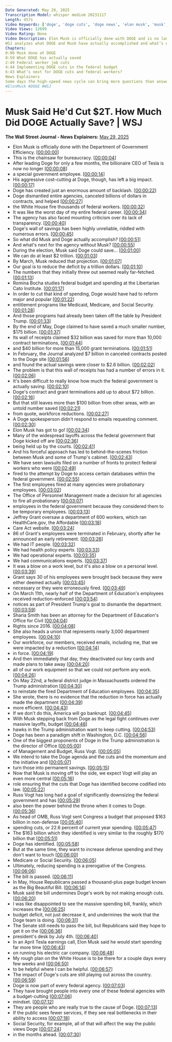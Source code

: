 ```yaml
---
Date Generated: May 29, 2025
Transcription Model: whisper medium 20231117
Length: 457s
Video Keywords: ['doge', 'doge cuts', 'doge news', 'elon musk', 'musk', 'musk news', 'elon musk doge', 'elon musk leaving doge', 'elon musk leaves trump', 'elon musk leaving white house', 'elon musk trump', 'trump news', 'trump cabinet', 'how much has doge saved', 'department of government efficiency', 'special government employee', 'usaid', 'federal worker layoffs', 'government deficit', 'spending', 'federal budget', 'medicaid', 'social security', 'medicaid cuts', 'department of education', 'musk white house', 'russ vought', 'omb', 'politics', 'usnews']
Video Views: 12699
Video Rating: None
Video Description: Elon Musk is officially done with DOGE and is no longer a special government employee. The Department of Government Efficiency has laid off thousands of federal workers, claims to have cancelled more than 10,000 contracts and has dismantled entire agencies. But have the DOGE cuts lived up to Musk’s promises?
WSJ analyzes what DOGE and Musk have actually accomplished and what’s next for the agency after Musk’s departure. 
Chapters:
0:00 Musk done at DOGE
0:59 What DOGE has actually saved
2:49 Federal worker job cuts
4:44 Implementing DOGE cuts in the federal budget
6:43 What’s next for DOGE cuts and federal workers?
News Explainers
Some days the high-speed news cycle can bring more questions than answers. WSJ’s news explainers break down the day's biggest stories into bite-size pieces to help you make sense of the news.
#ElonMusk #DOGE #WSJ
---
```


# Musk Said He'd Cut $2T. How Much Did DOGE Actually Save? | WSJ
**The Wall Street Journal - News Explainers:** [May 29, 2025](https://www.youtube.com/watch?v=8yRmHoCtTg8)
*  Elon Musk is officially done with the Department of Government Efficiency. [[00:00:00](https://www.youtube.com/watch?v=8yRmHoCtTg8&t=0.0s)]
*  This is the chainsaw for bureaucracy. [[00:00:04](https://www.youtube.com/watch?v=8yRmHoCtTg8&t=4.68s)]
*  After leading Doge for only a few months, the billionaire CEO of Tesla is now no longer [[00:00:08](https://www.youtube.com/watch?v=8yRmHoCtTg8&t=8.88s)]
*  a special government employee. [[00:00:14](https://www.youtube.com/watch?v=8yRmHoCtTg8&t=14.4s)]
*  His aggressive cost-cutting at Doge, though, has left a big impact. [[00:00:17](https://www.youtube.com/watch?v=8yRmHoCtTg8&t=17.96s)]
*  Doge has created just an enormous amount of backlash. [[00:00:22](https://www.youtube.com/watch?v=8yRmHoCtTg8&t=22.68s)]
*  Doge dismantled entire agencies, canceled billions of dollars in contracts, and helped [[00:00:27](https://www.youtube.com/watch?v=8yRmHoCtTg8&t=27.08s)]
*  the White House fire thousands of federal workers. [[00:00:32](https://www.youtube.com/watch?v=8yRmHoCtTg8&t=32.04s)]
*  It was like the worst day of my entire federal career. [[00:00:34](https://www.youtube.com/watch?v=8yRmHoCtTg8&t=34.68s)]
*  The agency has also faced mounting criticism over its lack of transparency. [[00:00:40](https://www.youtube.com/watch?v=8yRmHoCtTg8&t=40.239999999999995s)]
*  Doge's wall of savings has been highly unreliable, riddled with numerous errors. [[00:00:45](https://www.youtube.com/watch?v=8yRmHoCtTg8&t=45.0s)]
*  So what did Musk and Doge actually accomplish? [[00:00:51](https://www.youtube.com/watch?v=8yRmHoCtTg8&t=51.72s)]
*  And what's next for the agency without Musk? [[00:00:55](https://www.youtube.com/watch?v=8yRmHoCtTg8&t=55.2s)]
*  During the election, Musk said Doge could save... [[00:01:00](https://www.youtube.com/watch?v=8yRmHoCtTg8&t=60.800000000000004s)]
*  We can do at least $2 trillion. [[00:01:03](https://www.youtube.com/watch?v=8yRmHoCtTg8&t=63.32000000000001s)]
*  By March, Musk reduced that projection. [[00:01:07](https://www.youtube.com/watch?v=8yRmHoCtTg8&t=67.52000000000001s)]
*  Our goal is to reduce the deficit by a trillion dollars. [[00:01:10](https://www.youtube.com/watch?v=8yRmHoCtTg8&t=70.16s)]
*  The numbers that they initially threw out seemed really far-fetched. [[00:01:13](https://www.youtube.com/watch?v=8yRmHoCtTg8&t=73.88s)]
*  Romina Bocha studies federal budget and spending at the Libertarian Cato Institute. [[00:01:17](https://www.youtube.com/watch?v=8yRmHoCtTg8&t=77.36s)]
*  In order to cut that kind of spending, Doge would have had to reform major and popular [[00:01:22](https://www.youtube.com/watch?v=8yRmHoCtTg8&t=82.52s)]
*  entitlement programs like Medicaid, Medicare, and Social Security. [[00:01:28](https://www.youtube.com/watch?v=8yRmHoCtTg8&t=88.36s)]
*  And those programs had already been taken off the table by President Trump. [[00:01:33](https://www.youtube.com/watch?v=8yRmHoCtTg8&t=93.28s)]
*  By the end of May, Doge claimed to have saved a much smaller number, $175 billion. [[00:01:37](https://www.youtube.com/watch?v=8yRmHoCtTg8&t=97.48s)]
*  Its wall of receipts claimed $32 billion was saved for more than 10,000 contract terminations, [[00:01:44](https://www.youtube.com/watch?v=8yRmHoCtTg8&t=104.56s)]
*  and $40 billion for more than 15,000 grant terminations. [[00:01:51](https://www.youtube.com/watch?v=8yRmHoCtTg8&t=111.68s)]
*  In February, the Journal analyzed $7 billion in canceled contracts posted to the Doge site [[00:01:56](https://www.youtube.com/watch?v=8yRmHoCtTg8&t=116.56s)]
*  and found the actual savings were closer to $2.6 billion. [[00:02:02](https://www.youtube.com/watch?v=8yRmHoCtTg8&t=122.92s)]
*  The problem is that this wall of receipts has had a number of errors in it. [[00:02:06](https://www.youtube.com/watch?v=8yRmHoCtTg8&t=126.88000000000001s)]
*  It's been difficult to really know how much the federal government is actually saving. [[00:02:10](https://www.youtube.com/watch?v=8yRmHoCtTg8&t=130.96s)]
*  Doge's contract and grant terminations add up to about $72 billion. [[00:02:16](https://www.youtube.com/watch?v=8yRmHoCtTg8&t=136.35999999999999s)]
*  But that still leaves more than $100 billion from other areas, with an untold number saved [[00:02:21](https://www.youtube.com/watch?v=8yRmHoCtTg8&t=141.52s)]
*  from quote, workforce reductions. [[00:02:27](https://www.youtube.com/watch?v=8yRmHoCtTg8&t=147.76s)]
*  A Doge spokesperson didn't respond to emails requesting comment. [[00:02:30](https://www.youtube.com/watch?v=8yRmHoCtTg8&t=150.35999999999999s)]
*  Elon Musk has got to go! [[00:02:34](https://www.youtube.com/watch?v=8yRmHoCtTg8&t=154.16s)]
*  Many of the widespread layoffs across the federal government that Doge kicked off are [[00:02:36](https://www.youtube.com/watch?v=8yRmHoCtTg8&t=156.68s)]
*  being held up by the courts. [[00:02:41](https://www.youtube.com/watch?v=8yRmHoCtTg8&t=161.04s)]
*  And his forceful approach has led to behind-the-scenes friction between Musk and some of Trump's cabinet. [[00:02:43](https://www.youtube.com/watch?v=8yRmHoCtTg8&t=163.07999999999998s)]
*  We have seen lawsuits filed on a number of fronts to protect federal workers who were [[00:02:49](https://www.youtube.com/watch?v=8yRmHoCtTg8&t=169.07999999999998s)]
*  fired to the attempt by Doge to access certain databases within the federal government. [[00:02:55](https://www.youtube.com/watch?v=8yRmHoCtTg8&t=175.35999999999999s)]
*  The first employees fired at many agencies were probationary employees. [[00:03:02](https://www.youtube.com/watch?v=8yRmHoCtTg8&t=182.51999999999998s)]
*  The Office of Personnel Management made a decision for all agencies to fire all probationary [[00:03:07](https://www.youtube.com/watch?v=8yRmHoCtTg8&t=187.92s)]
*  employees in the federal government because they considered them to be temporary employees. [[00:03:13](https://www.youtube.com/watch?v=8yRmHoCtTg8&t=193.32s)]
*  Jeffrey Grant oversaw a department of 600 workers, which ran HealthCare.gov, the Affordable [[00:03:18](https://www.youtube.com/watch?v=8yRmHoCtTg8&t=198.76s)]
*  Care Act website. [[00:03:24](https://www.youtube.com/watch?v=8yRmHoCtTg8&t=204.67999999999998s)]
*  86 of Grant's employees were terminated in February, shortly after he announced an early retirement. [[00:03:26](https://www.youtube.com/watch?v=8yRmHoCtTg8&t=206.0s)]
*  We had IT people. [[00:03:32](https://www.youtube.com/watch?v=8yRmHoCtTg8&t=212.11999999999998s)]
*  We had health policy experts. [[00:03:33](https://www.youtube.com/watch?v=8yRmHoCtTg8&t=213.95999999999998s)]
*  We had operational experts. [[00:03:35](https://www.youtube.com/watch?v=8yRmHoCtTg8&t=215.76s)]
*  We had communications experts. [[00:03:37](https://www.youtube.com/watch?v=8yRmHoCtTg8&t=217.4s)]
*  It was a blow on a work level, but it's also a blow on a personal level. [[00:03:39](https://www.youtube.com/watch?v=8yRmHoCtTg8&t=219.6s)]
*  Grant says 30 of his employees were brought back because they were either deemed actually [[00:03:45](https://www.youtube.com/watch?v=8yRmHoCtTg8&t=225.8s)]
*  necessary or they were erroneously fired. [[00:03:49](https://www.youtube.com/watch?v=8yRmHoCtTg8&t=229.96s)]
*  On March 11th, nearly half of the Department of Education's employees received reduction-enforced [[00:03:54](https://www.youtube.com/watch?v=8yRmHoCtTg8&t=234.44s)]
*  notices as part of President Trump's goal to dismantle the department. [[00:03:59](https://www.youtube.com/watch?v=8yRmHoCtTg8&t=239.84s)]
*  Sharia Smith has been an attorney for the Department of Education's Office for Civil [[00:04:04](https://www.youtube.com/watch?v=8yRmHoCtTg8&t=244.20000000000002s)]
*  Rights since 2016. [[00:04:08](https://www.youtube.com/watch?v=8yRmHoCtTg8&t=248.20000000000002s)]
*  She also heads a union that represents nearly 3,000 department employees. [[00:04:10](https://www.youtube.com/watch?v=8yRmHoCtTg8&t=250.56s)]
*  Our workforce, our members, received emails, including me, that we were impacted by a reduction [[00:04:14](https://www.youtube.com/watch?v=8yRmHoCtTg8&t=254.88s)]
*  in force. [[00:04:19](https://www.youtube.com/watch?v=8yRmHoCtTg8&t=259.68s)]
*  And then immediately that day, they deactivated our key cards and made plans to take away [[00:04:20](https://www.youtube.com/watch?v=8yRmHoCtTg8&t=260.68s)]
*  all of our work equipment so that we could not perform any work. [[00:04:26](https://www.youtube.com/watch?v=8yRmHoCtTg8&t=266.48s)]
*  On May 22nd, a federal district judge in Massachusetts ordered the Trump administration [[00:04:30](https://www.youtube.com/watch?v=8yRmHoCtTg8&t=270.6s)]
*  to reinstate the fired Department of Education employees. [[00:04:35](https://www.youtube.com/watch?v=8yRmHoCtTg8&t=275.84000000000003s)]
*  She wrote, there is no evidence that the reduction in force has actually made the department [[00:04:39](https://www.youtube.com/watch?v=8yRmHoCtTg8&t=279.28000000000003s)]
*  more efficient. [[00:04:43](https://www.youtube.com/watch?v=8yRmHoCtTg8&t=283.76000000000005s)]
*  If we don't do this, America will go bankrupt. [[00:04:45](https://www.youtube.com/watch?v=8yRmHoCtTg8&t=285.04s)]
*  With Musk stepping back from Doge as the legal fight continues over massive layoffs, budget [[00:04:48](https://www.youtube.com/watch?v=8yRmHoCtTg8&t=288.44s)]
*  hawks in the Trump administration want to keep cutting. [[00:04:53](https://www.youtube.com/watch?v=8yRmHoCtTg8&t=293.36s)]
*  Doge has been a paradigm shift in Washington, D.C. [[00:04:56](https://www.youtube.com/watch?v=8yRmHoCtTg8&t=296.6s)]
*  One of the biggest proponents of Doge in the Trump administration is the director of Office [[00:05:00](https://www.youtube.com/watch?v=8yRmHoCtTg8&t=300.4s)]
*  of Management and Budget, Russ Vogt. [[00:05:05](https://www.youtube.com/watch?v=8yRmHoCtTg8&t=305.0s)]
*  We intend to take the Doge agenda and the cuts and the momentum and the initiative and [[00:05:07](https://www.youtube.com/watch?v=8yRmHoCtTg8&t=307.71999999999997s)]
*  turn those into permanent savings. [[00:05:15](https://www.youtube.com/watch?v=8yRmHoCtTg8&t=315.15999999999997s)]
*  Now that Musk is moving off to the side, we expect Vogt will play an even more central [[00:05:16](https://www.youtube.com/watch?v=8yRmHoCtTg8&t=316.91999999999996s)]
*  role ensuring that the cuts that Doge has identified become codified into law. [[00:05:22](https://www.youtube.com/watch?v=8yRmHoCtTg8&t=322.28s)]
*  Russ Vogt has long had a goal of significantly downsizing the federal government and has [[00:05:29](https://www.youtube.com/watch?v=8yRmHoCtTg8&t=329.16s)]
*  also been the power behind the throne when it comes to Doge. [[00:05:36](https://www.youtube.com/watch?v=8yRmHoCtTg8&t=336.04s)]
*  As head of OMB, Russ Vogt sent Congress a budget that proposed $163 billion in non-defense [[00:05:40](https://www.youtube.com/watch?v=8yRmHoCtTg8&t=340.32s)]
*  spending cuts, or 22.6 percent of current year spending. [[00:05:47](https://www.youtube.com/watch?v=8yRmHoCtTg8&t=347.0s)]
*  The $163 billion which they identified is very similar to the roughly $170 billion that [[00:05:51](https://www.youtube.com/watch?v=8yRmHoCtTg8&t=351.08s)]
*  Doge has identified. [[00:05:58](https://www.youtube.com/watch?v=8yRmHoCtTg8&t=358.58000000000004s)]
*  But at the same time, they want to increase defense spending and they don't want to touch [[00:06:00](https://www.youtube.com/watch?v=8yRmHoCtTg8&t=360.22s)]
*  Medicare or Social Security. [[00:06:05](https://www.youtube.com/watch?v=8yRmHoCtTg8&t=365.06s)]
*  Ultimately, reducing spending is a prerogative of the Congress. [[00:06:06](https://www.youtube.com/watch?v=8yRmHoCtTg8&t=366.98s)]
*  The bill is passed. [[00:06:11](https://www.youtube.com/watch?v=8yRmHoCtTg8&t=371.78000000000003s)]
*  In May, House Republicans passed a thousand-plus page budget known as the Big Beautiful Bill. [[00:06:14](https://www.youtube.com/watch?v=8yRmHoCtTg8&t=374.76s)]
*  Musk said the bill undermines Doge's work by not making enough cuts. [[00:06:20](https://www.youtube.com/watch?v=8yRmHoCtTg8&t=380.78000000000003s)]
*  I was like disappointed to see the massive spending bill, frankly, which increases the [[00:06:25](https://www.youtube.com/watch?v=8yRmHoCtTg8&t=385.38s)]
*  budget deficit, not just decrease it, and undermines the work that the Doge team is doing. [[00:06:31](https://www.youtube.com/watch?v=8yRmHoCtTg8&t=391.73999999999995s)]
*  The Senate still needs to pass the bill, but Republicans said they hope to get it on the [[00:06:36](https://www.youtube.com/watch?v=8yRmHoCtTg8&t=396.41999999999996s)]
*  president's desk by July 4th. [[00:06:40](https://www.youtube.com/watch?v=8yRmHoCtTg8&t=400.7s)]
*  In an April Tesla earnings call, Elon Musk said he would start spending far more time [[00:06:43](https://www.youtube.com/watch?v=8yRmHoCtTg8&t=403.85999999999996s)]
*  on running his electric car company. [[00:06:48](https://www.youtube.com/watch?v=8yRmHoCtTg8&t=408.9s)]
*  My rough plan on the White House is to be there for a couple days every few weeks and [[00:06:50](https://www.youtube.com/watch?v=8yRmHoCtTg8&t=410.7s)]
*  to be helpful where I can be helpful. [[00:06:57](https://www.youtube.com/watch?v=8yRmHoCtTg8&t=417.9s)]
*  The impact of Doge's cuts are still playing out across the country. [[00:06:59](https://www.youtube.com/watch?v=8yRmHoCtTg8&t=419.62s)]
*  Doge is now part of every federal agency. [[00:07:03](https://www.youtube.com/watch?v=8yRmHoCtTg8&t=423.58s)]
*  They have brought people into every one of these federal agencies with a budget-cutting [[00:07:06](https://www.youtube.com/watch?v=8yRmHoCtTg8&t=426.7s)]
*  mindset. [[00:07:12](https://www.youtube.com/watch?v=8yRmHoCtTg8&t=432.9s)]
*  They are people who are really true to the cause of Doge. [[00:07:13](https://www.youtube.com/watch?v=8yRmHoCtTg8&t=433.9s)]
*  If the public sees fewer services, if they see real bottlenecks in their ability to access [[00:07:18](https://www.youtube.com/watch?v=8yRmHoCtTg8&t=438.70000000000005s)]
*  Social Security, for example, all of that will affect the way the public views Doge [[00:07:24](https://www.youtube.com/watch?v=8yRmHoCtTg8&t=444.66s)]
*  in the months ahead. [[00:07:30](https://www.youtube.com/watch?v=8yRmHoCtTg8&t=450.1s)]
